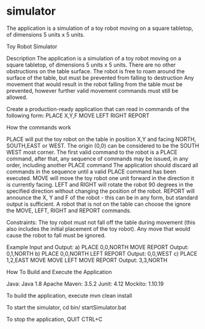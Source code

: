 # simulator
The application is a simulation of a toy robot moving on a square tabletop, of dimensions 5 units x 5 units.


Toy Robot Simulator

Description
The application is a simulation of a toy robot moving on a square tabletop, of dimensions 5
units x 5 units.
There are no other obstructions on the table surface.
The robot is free to roam around the surface of the table, but must be prevented from
falling to destruction
Any movement that would result in the robot falling from the table must be prevented,
however further valid movement commands must still be allowed.

Create a production-ready application that can read in commands of the following form:
PLACE X,Y,F
MOVE
LEFT
RIGHT
REPORT

How the commands work

PLACE will put the toy robot on the table in position X,Y and facing NORTH, SOUTH,EAST or WEST.
The origin (0,0) can be considered to be the SOUTH WEST most corner.
The first valid command to the robot is a PLACE command, after that, any sequence of
commands may be issued, in any order, including another PLACE command
The application should discard all commands in the sequence until a valid PLACE command has been executed.
MOVE will move the toy robot one unit forward in the direction it is currently facing.
LEFT and RIGHT will rotate the robot 90 degrees in the specified direction without changing the position of the robot.
REPORT will announce the X, Y and F of the robot - this can be in any form, but standard output is sufficient.
A robot that is not on the table can choose the ignore the MOVE, LEFT, RIGHT and REPORT commands.

Constraints:
The toy robot must not fall off the table during movement (this also includes the initial placement of the toy robot).
Any move that would cause the robot to fall must be ignored.

Example
Input and Output:
a)
PLACE 0,0,NORTH
MOVE
REPORT
Output: 0,1,NORTH
b)
PLACE 0,0,NORTH
LEFT
REPORT
Output: 0,0,WEST
c)
PLACE 1,2,EAST
MOVE
MOVE
LEFT
MOVE
REPORT
Output: 3,3,NORTH

How To Build and Execute the Application

Java: Java 1.8
Apache Maven: 3.5.2
Junit: 4.12
Mockito: 1.10.19

To build the application, execute mvn clean install

To start the simulator, 
cd bin/
startSimulator.bat

To stop the application,
QUIT
CTRL+C

